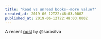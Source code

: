```yaml
---
title: "Read vs unread books--more value?"
created_at: 2019-06-12T22:48:03.000Z
published_at: 2019-06-12T22:48:03.000Z
---
```

A recent [post](https://200wordsaday.com/words/engaging-in-tsundoku-199895d00cf60bc39a) by @sarasilva
